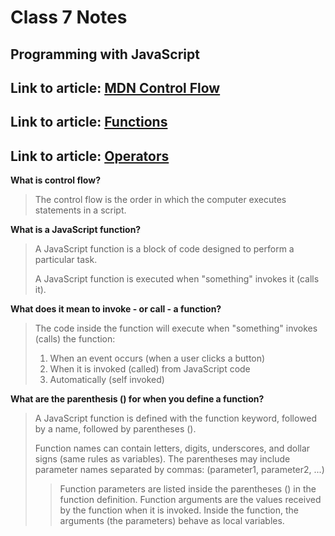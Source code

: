 # Class 7 Notes

## Programming with JavaScript

## Link to article: [MDN Control Flow](https://developer.mozilla.org/en-US/docs/Glossary/Control_flow)
## Link to article: [Functions](https://www.w3schools.com/js/js_functions.asp)
## Link to article: [Operators](https://www.w3schools.com/js/js_operators.asp)


**What is control flow?**
>The control flow is the order in which the computer executes statements in a script.


**What is a JavaScript function?**
>A JavaScript function is a block of code designed to perform a particular task.
>
>A JavaScript function is executed when "something" invokes it (calls it).


**What does it mean to invoke - or call - a function?**
>The code inside the function will execute when "something" invokes (calls) the function:
>
>1. When an event occurs (when a user clicks a button)
>2. When it is invoked (called) from JavaScript code
>3. Automatically (self invoked)


**What are the parenthesis () for when you define a function?**
>A JavaScript function is defined with the function keyword, followed by a name, followed by parentheses ().
>
>Function names can contain letters, digits, underscores, and dollar signs (same rules as variables).
>The parentheses may include parameter names separated by commas:
>(parameter1, parameter2, ...)
>
>>Function parameters are listed inside the parentheses () in the function definition.
>>Function arguments are the values received by the function when it is invoked.
>>Inside the function, the arguments (the parameters) behave as local variables.
